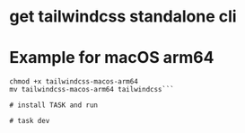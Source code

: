 # get tailwindcss standalone cli

# Example for macOS arm64

````curl -sLO https://github.com/tailwindlabs/tailwindcss/releases/latest/download/tailwindcss-macos-arm64
chmod +x tailwindcss-macos-arm64
mv tailwindcss-macos-arm64 tailwindcss```

# install TASK and run

# task dev
````
